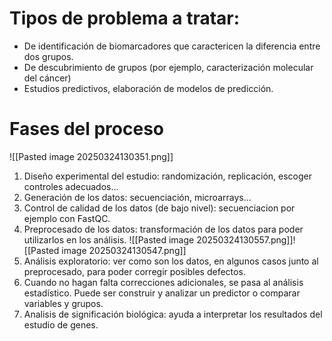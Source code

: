 # Tipos de problema a tratar: 

- De identificación de biomarcadores que caractericen la diferencia entre dos grupos. 
- De descubrimiento de grupos (por ejemplo, caracterización molecular del cáncer)
- Estudios predictivos, elaboración de modelos de predicción. 

# Fases del proceso
![[Pasted image 20250324130351.png]]

1.  Diseño experimental del estudio: randomización, replicación, escoger controles adecuados...
2.  Generación de los datos: secuenciación, microarrays...
3.  Control de calidad de los datos (de bajo nivel): secuenciacion por ejemplo con FastQC. 
4. Preprocesado de los datos: transformación de los datos para poder utilizarlos en los análisis. ![[Pasted image 20250324130557.png]]![[Pasted image 20250324130547.png]]
5. Análisis exploratorio: ver como son los datos, en algunos casos junto al preprocesado, para poder corregir posibles defectos. 
6. Cuando no hagan falta correcciones adicionales, se pasa al análisis estadístico. Puede ser construir y analizar un predictor o comparar variables y grupos. 
7. Analisis de significación biológica: ayuda a interpretar los resultados del estudio de genes. 
